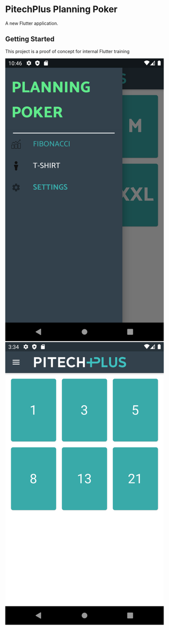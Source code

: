 # PitechPlus Planning Poker

A new Flutter application.

## Getting Started

This project is a proof of concept for internal Flutter training

![Screenshot1](https://github.com/brunneros/pitech-planning-poker/blob/master/Screenshot_1588621588.png)
![Screenshot2](https://github.com/brunneros/pitech-planning-poker/blob/master/Screenshot_1588595680.png)